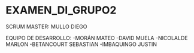 # EXAMEN_DI_GRUPO2

SCRUM MASTER: MULLO DIEGO

EQUIPO DE DESARROLLO:
-MORÁN MATEO
-DAVID MUELA
-NICOLALDE MARLON
-BETANCOURT SEBASTIAN
-IMBAQUINGO JUSTIN
